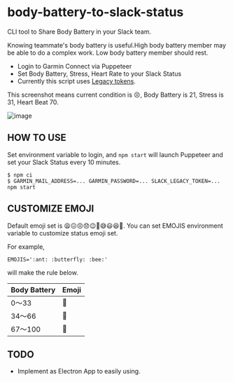 # body-battery-to-slack-status

CLI tool to Share Body Battery in your Slack team.

Knowing teammate's body battery is useful.High body battery member may be able to do a complex work. Low body battery member should rest.

- Login to Garmin Connect via Puppeteer
- Set Body Battery, Stress, Heart Rate to your Slack Status
- Currently this script uses [Legacy tokens](https://api.slack.com/legacy/custom-integrations/legacy-tokens).

This screenshot means current condition is 😣, Body Battery is 21, Stress is 31, Heart Beat 70.

![image](https://user-images.githubusercontent.com/18360/76140557-24b30500-609f-11ea-8b0f-c68b0c6cec48.png)

## HOW TO USE
Set environment variable to login, and `npm start` will launch Puppeteer and set your Slack Status every 10 minutes.
```
$ npm ci
$ GARMIN_MAIL_ADDRESS=... GARMIN_PASSWORD=... SLACK_LEGACY_TOKEN=... npm start
```

## CUSTOMIZE EMOJI

Default emoji set is 😫😖😣😞😉🙂😅😃😆🤩.
You can set EMOJIS environment variable to customize status emoji set.

For example,
```
EMOJIS=':ant: :butterfly: :bee:'
```

will make the rule below.

| Body Battery | Emoji |
|--------------|------|
| 0〜33        | 🐜    |
| 34〜66       | 🦋    |
| 67〜100      | 🐝    |


## TODO

- Implement as Electron App to easily using.